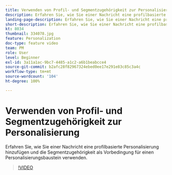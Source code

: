 ```yaml
---
title: Verwenden von Profil- und Segmentzugehörigkeit zur Personalisierung
description: Erfahren Sie, wie Sie einer Nachricht eine profilbasierte Personalisierung hinzufügen und die Segmentzugehörigkeit als Vorbedingung für einen Personalisierungsbaustein verwenden.
landing-page-description: Erfahren Sie, wie Sie einer Nachricht eine profilbasierte Personalisierung hinzufügen und die Segmentzugehörigkeit als Vorbedingung für einen Personalisierungsbaustein verwenden.
short-description: Erfahren Sie, wie Sie einer Nachricht eine profilbasierte Personalisierung hinzufügen und die Segmentzugehörigkeit als Vorbedingung für einen Personalisierungsbaustein verwenden.
kt: 8034
thumbnail: 334078.jpg
feature: Personalization
doc-type: feature video
team: PM
role: User
level: Beginner
exl-id: 3a11a1ac-9bc7-4485-a1c2-a6b1beabcce4
source-git-commit: b2afc28f82967324ebed0ee17e291e83c85c3a4c
workflow-type: tm+mt
source-wordcount: '104'
ht-degree: 100%

---
```


# Verwenden von Profil- und Segmentzugehörigkeit zur Personalisierung

Erfahren Sie, wie Sie einer Nachricht eine profilbasierte Personalisierung hinzufügen und die Segmentzugehörigkeit als Vorbedingung für einen Personalisierungsbaustein verwenden.

>[!VIDEO](https://video.tv.adobe.com/v/334078?quality=12&learn=on)

